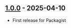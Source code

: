## [1.0.0](https://github.com/awesomized/crc-fast-rust/releases/tag/1.0.0) - 2025-04-10
- First release for Packagist
